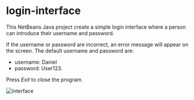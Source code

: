 # login-interface

This NetBeans Java project create a simple login interface where a person can introduce their username and password.

If the username or password are incorrect, an error message will appear on the screen. The default username and password are:

- username: Daniel
- password: User123.

Press *Exit* to close the program.

![interface](https://user-images.githubusercontent.com/24528466/106364564-3db84a80-6330-11eb-8c2b-44c24497dbcf.JPG)
